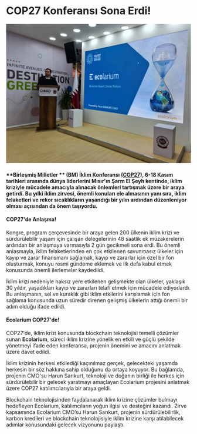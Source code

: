 ﻿# COP27 Konferansı Sona Erdi!
    
![COP27 Konferansı Sona Erdi](https://raw.githubusercontent.com/umutkenar/md-test/main/news/COP27_Conference_Has_Ended/image_1.jpeg)


#### **Birleşmiş Milletler ** (BM) İklim Konferansı [(COP27)](https://cop27.eg/#/), 6-18 Kasım tarihleri arasında dünya liderlerini Mısır'ın Şarm El Şeyh kentinde, iklim kriziyle mücadele amacıyla alınacak önlemleri tartışmak üzere bir araya getirdi. Bu yılki iklim zirvesi, önemli konuları ele almasının yanı sıra, iklim felaketleri ve rekor sıcaklıkların yaşandığı bir yılın ardından düzenleniyor olması açısından da önem taşıyordu.


#### COP27'de Anlaşma!

Kongre, program çerçevesinde bir araya gelen 200 ülkenin iklim krizi ve sürdürülebilir yaşam için çalışan delegelerinin 48 saatlik ek müzakerelerin ardından bir anlaşmaya varmasıyla 2 gün gecikmeli sona erdi. Bu önemli anlaşmayla, iklim felaketlerinden en çok etkilenen savunmasız ülkeler için kayıp ve zarar finansmanı sağlamak, kayıp ve zararlar için özel bir fon oluşturmak, konuyu resmi gündeme eklemek ve ilk defa kabul etmek konusunda önemli ilerlemeler kaydedildi.

İklim krizi nedeniyle haksız yere etkilenen gelişmekte olan ülkeler, yaklaşık 30 yıldır, yaşadıkları kayıp ve zararları telafi etmek için mücadele ediyorlardı. Bu anlaşmanın, sel ve kuraklık gibi iklim etkilerini karşılamak için fon sağlama konusunda uzun süredir direnen gelişmiş ülkelerin attığı önemli bir adım olduğu ifade edildi.


#### Ecolarium COP27'de!

COP27'de, iklim krizi konusunda blockchain teknolojisi temelli çözümler sunan **Ecolarium**, süreci iklim krizine yönelik en etkili ve güçlü şekilde yönetmeyi ifade eden konferansa, projenin önemini ve amacını anlatmak üzere davet edildi.

İklim krizinin herkesi etkilediği kaçınılmaz gerçek, gelecekteki yaşamda herkesin bir söz hakkına sahip olduğunu da ortaya koyuyor. Bu bağlamda, projenin CMO'su Harun Sarıkurt, teknoloji ve doğanın birliği ile herkes için sürdürülebilir bir gelecek yaratmayı amaçlayan Ecolarium projesini anlatmak üzere COP27 katılımcılarıyla bir araya geldi.

Blockchain teknolojisinden faydalanarak iklim krizine çözümler bulmayı hedefleyen Ecolarium, katılımcıların yoğun ilgisi ve desteğini kazandı. Zirve kapsamında Ecolarium CMO’su Harun Sarıkurt, projenin sürdürülebilirlik, karbon kredileri ve blockchain teknolojisiyle iklim krizine karşı atılabilecek adımlar konusundaki gelecek vizyonunu paylaştı.




